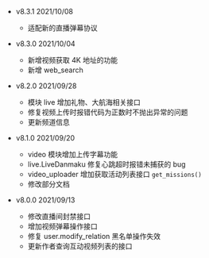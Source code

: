 + v8.3.1  2021/10/08
  + 适配新的直播弹幕协议

+ v8.3.0  2021/10/04
  + 新增视频获取 4K 地址的功能
  + 新增 web_search

+ v8.2.0  2021/09/28
  + 模块 live 增加礼物、大航海相关接口
  + 修复视频上传时报错代码为正数时不抛出异常的问题
  + 更新频道信息

+ v8.1.0  2021/09/20
  + video 模块增加上传字幕功能
  + live.LiveDanmaku 修复心跳超时报错未捕获的 bug
  + video_uploader 增加获取活动列表接口 `get_missions()`
  + 修改部分文档

+ v8.0.0  2021/09/13
  + 修改直播间封禁接口
  + 增加视频弹幕操作接口
  + 修复 user.modify_relation 黑名单操作失效
  + 更新作者查询互动视频列表的接口